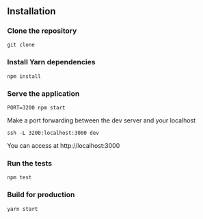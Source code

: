 # 

## Installation

### Clone the repository
```
git clone 
```

### Install Yarn dependencies
```
npm install
```



### Serve the application
```
PORT=3200 npm start
```
Make a port forwarding between the dev server and your localhost
```
ssh -L 3200:localhost:3000 dev
```
You can access at http://localhost:3000

### Run the tests
```
npm test
```

### Build for production
```
yarn start
```
